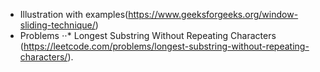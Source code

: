 * Illustration with examples(https://www.geeksforgeeks.org/window-sliding-technique/)
* Problems
⋅⋅* Longest Substring Without Repeating Characters (https://leetcode.com/problems/longest-substring-without-repeating-characters/). 